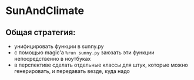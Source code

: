 # SunAndClimate
## Общая стратегия:
* унифицировать функции в sunny.py
* с помощью magic'a ```%run sunny.py``` заюзать эти функции непосредственно в ноутбуках
* в перспективе сделать отдельные классы для штук, которые можно генерировать, и передавать везде, куда надо
